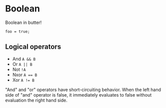 # Boolean

Boolean in butter!

```butter
foo = true;
```

## Logical operators

- And `A && B`
- Or `A || B`
- Not `!A`
- Nxor `A == B`
- Xor `A != B`

"And" and "or" operators have short-circuiting behavior. When the left hand side of "and" operator is false, it immediately evaluates to false without evaluation the right hand side.
